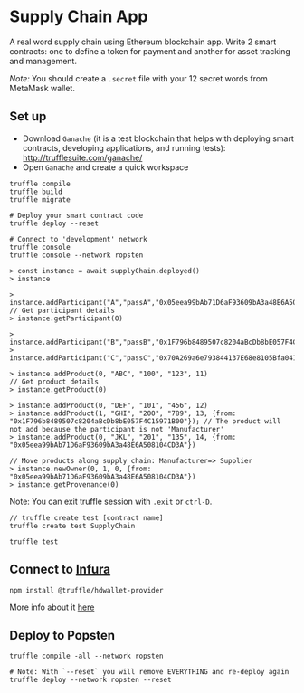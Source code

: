 # Supply Chain App
A real word supply chain using Ethereum blockchain app.
Write 2 smart contracts: one to define a token for payment and another for asset tracking and management.

_Note:_ You should create a `.secret` file with your 12 secret words from MetaMask wallet.

## Set up
- Download `Ganache` (it is a test blockchain that helps with deploying smart contracts, developing applications, and running tests): http://trufflesuite.com/ganache/
- Open `Ganache` and create a quick workspace

```
truffle compile
truffle build
truffle migrate

# Deploy your smart contract code
truffle deploy --reset

# Connect to 'development' network
truffle console
truffle console --network ropsten

> const instance = await supplyChain.deployed()
> instance

> instance.addParticipant("A","passA","0x05eea99bAb71D6aF93609bA3a48E6A508104CD3A","Manufacturer")
// Get participant details
> instance.getParticipant(0)

> instance.addParticipant("B","passB","0x1F796b8489507c8204aBcDb8bE057F4C15971B00","Supplier")
> instance.addParticipant("C","passC","0x70A269a6e793844137E68e8105Bfa0417c089952","Consumer")

> instance.addProduct(0, "ABC", "100", "123", 11)
// Get product details
> instance.getProduct(0)

> instance.addProduct(0, "DEF", "101", "456", 12)
> instance.addProduct(1, "GHI", "200", "789", 13, {from: "0x1F796b8489507c8204aBcDb8bE057F4C15971B00"}); // The product will not add because the participant is not 'Manufacturer'
> instance.addProduct(0, "JKL", "201", "135", 14, {from: "0x05eea99bAb71D6aF93609bA3a48E6A508104CD3A"})

// Move products along supply chain: Manufacturer=> Supplier
> instance.newOwner(0, 1, 0, {from: "0x05eea99bAb71D6aF93609bA3a48E6A508104CD3A"})
> instance.getProvenance(0)
```

Note: You can exit truffle session with `.exit` or `ctrl-D`.

```shell
// truffle create test [contract name]
truffle create test SupplyChain

truffle test
```

## Connect to [Infura](https://infura.io)
```shell
npm install @truffle/hdwallet-provider
```
More info about it [here](https://trufflesuite.com/guides/using-infura-custom-provider/)

## Deploy to Popsten
```shell
truffle compile -all --network ropsten

# Note: With `--reset` you will remove EVERYTHING and re-deploy again
truffle deploy --network ropsten --reset
```
